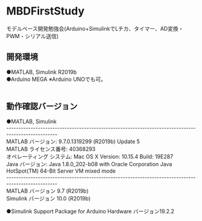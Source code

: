 # MBDFirstStudy
モデルベース開発勉強会(Arduino+SimulinkでLチカ、タイマー、AD変換・PWM・シリアル送信)

## 開発環境
●MATLAB, Simulink R2019b<br>
●Arduino MEGA ※Arduino UNOでも可。<br>
<br>
## 動作確認バージョン
●MATLAB, Simulink<br>
---------------------------------------------------------------------------------------------------<br>
MATLAB バージョン: 9.7.0.1319299 (R2019b) Update 5<br>
MATLAB ライセンス番号: 40368293<br>
オペレーティング システム: Mac OS X  Version: 10.15.4 Build: 19E287 <br>
Java バージョン: Java 1.8.0_202-b08 with Oracle Corporation Java HotSpot(TM) 64-Bit Server VM mixed mode<br>
---------------------------------------------------------------------------------------------------<br>
MATLAB                                                バージョン 9.7           (R2019b)<br>
Simulink                                              バージョン 10.0          (R2019b)<br>


●Simulink Support Package for Arduino Hardware バージョン19.2.2<br>

